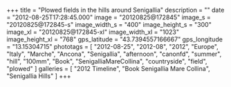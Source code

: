 +++
title = "Plowed fields in the hills around Senigallia"
description = ""
date = "2012-08-25T17:28:45.000"
image = "20120825@172845"
image_s = "20120825@172845-s"
image_width_s = "400"
image_height_s = "300"
image_xl = "20120825@172845-xl"
image_width_xl = "1023"
image_height_xl = "768"
gps_latitude = "43.7394557166667"
gps_longitude = "13.15304715"
phototags = [ "2012-08-25", "2012-08", "2012", "Europe", "Italy", "Marche", "Ancona", "Senigallia", "afternoon", "canonfd", "summer", "hill", "100mm", "Book", "SenigalliaMareCollina", "countryside", "field", "plowed" ]
galleries = [ "2012 Timeline", "Book Senigallia Mare Collina", "Senigallia Hills" ]
+++
